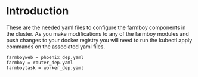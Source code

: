 # Introduction

These are the needed yaml files to configure the farmboy components in the cluster.
As you make modifications to any of the farmboy modules and push changes to your docker registry you will need to run the kubectl apply commands on the associated yaml files.

```
farmboyweb = phoenix_dep.yaml
farmboy = router_dep.yaml
farmboytask = worker_dep.yaml
```
